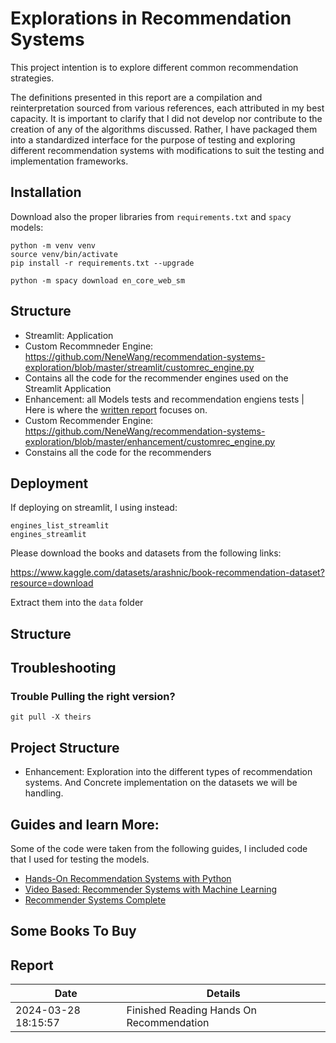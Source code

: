 # Explorations in Recommendation Systems

This project intention is to explore different common recommendation strategies.

The definitions presented in this report are a compilation and reinterpretation sourced from various references, each attributed in my best capacity. It is important to clarify that I did not develop nor contribute to the creation of any of the algorithms discussed. Rather, I have packaged them into a standardized interface for the purpose of testing and exploring different recommendation systems with modifications to suit the testing and implementation frameworks.

## Installation

Download also the proper libraries from `requirements.txt` and `spacy` models:

```
python -m venv venv
source venv/bin/activate
pip install -r requirements.txt --upgrade

python -m spacy download en_core_web_sm
```

## Structure

- Streamlit: Application
-   Custom Recommneder Engine: https://github.com/NeneWang/recommendation-systems-exploration/blob/master/streamlit/customrec_engine.py
-   Contains all the code for the recommender engines used on the Streamlit Application
- Enhancement: all Models tests and recommendation engiens tests | Here is where the [written report](https://hackmd.io/@n_1IfOpxQPSjyRrn5yedJw/HkhYoMYfC#All-Datasets) focuses on.
-   Custom Recommender Engine: https://github.com/NeneWang/recommendation-systems-exploration/blob/master/enhancement/customrec_engine.py
-   Constains all the code for the recommenders

## Deployment

If deploying on streamlit, I using instead:

```
engines_list_streamlit
engines_streamlit
```

Please download the books and datasets from the following links:

https://www.kaggle.com/datasets/arashnic/book-recommendation-dataset?resource=download

Extract them into the `data` folder 

## Structure



## Troubleshooting

### Trouble Pulling the right version?
```
git pull -X theirs
```


## Project Structure

- Enhancement: Exploration into the different types of recommendation systems. And Concrete implementation on the datasets we will be handling.


## Guides and learn More:

Some of the code were taken from the following guides, I included code that I used for testing the models.

- [Hands-On Recommendation Systems with Python](https://subscription.packtpub.com/book/data/9781788993753/1/ch01lvl1sec04/types-of-recommender-systems)
- [Video Based: Recommender Systems with Machine Learning](https://subscription.packtpub.com/video/data/9781837631667/p3/video3_1/section-overview)
- [Recommender Systems Complete](https://subscription.packtpub.com/video/programming/9781837632039)

## Some Books To Buy

## Report

| Date                | Details                                  |
| ------------------- | ---------------------------------------- |
| 2024-03-28 18:15:57 | Finished Reading Hands On Recommendation |









